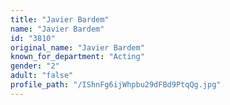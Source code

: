 ```yaml
---
title: "Javier Bardem"
name: "Javier Bardem"
id: "3810"
original_name: "Javier Bardem"
known_for_department: "Acting"
gender: "2"
adult: "false"
profile_path: "/IShnFg6ijWhpbu29dFBd9PtqQg.jpg"
---
```

